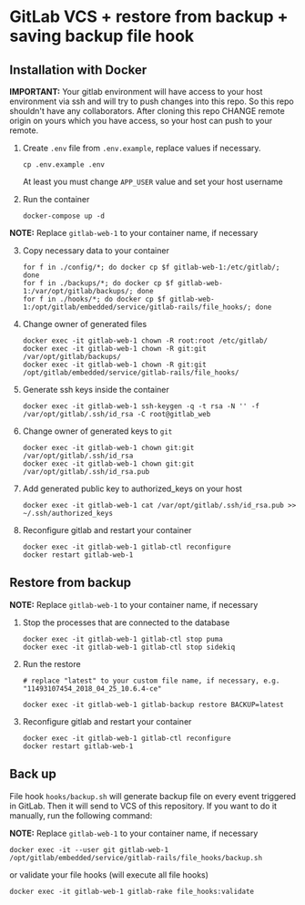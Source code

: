 # GitLab VCS + restore from backup + saving backup file hook

## Installation with Docker

**IMPORTANT:**
Your gitlab environment will have access to your host environment via ssh and will try to push changes into this repo. So this repo shouldn't have any collaborators. After cloning this repo CHANGE remote origin on yours which you have access, so your host can push to your remote.

1. Create `.env` file from `.env.example`, replace values if necessary.
   ```shell
   cp .env.example .env
   ```
   At least you must change `APP_USER` value and set your host username

2. Run the container
   ```shell
   docker-compose up -d
   ```
   
**NOTE:**
Replace `gitlab-web-1` to your container name, if necessary

3. Copy necessary data to your container
   ```shell
   for f in ./config/*; do docker cp $f gitlab-web-1:/etc/gitlab/; done
   for f in ./backups/*; do docker cp $f gitlab-web-1:/var/opt/gitlab/backups/; done
   for f in ./hooks/*; do docker cp $f gitlab-web-1:/opt/gitlab/embedded/service/gitlab-rails/file_hooks/; done
   ```
   
4. Change owner of generated files
   ```shell
   docker exec -it gitlab-web-1 chown -R root:root /etc/gitlab/
   docker exec -it gitlab-web-1 chown -R git:git /var/opt/gitlab/backups/
   docker exec -it gitlab-web-1 chown -R git:git /opt/gitlab/embedded/service/gitlab-rails/file_hooks/
   ```
   
5. Generate ssh keys inside the container
   ```shell
   docker exec -it gitlab-web-1 ssh-keygen -q -t rsa -N '' -f /var/opt/gitlab/.ssh/id_rsa -C root@gitlab_web
   ```

6. Change owner of generated keys to `git`
   ```shell
   docker exec -it gitlab-web-1 chown git:git /var/opt/gitlab/.ssh/id_rsa
   docker exec -it gitlab-web-1 chown git:git /var/opt/gitlab/.ssh/id_rsa.pub
   ```
7. Add generated public key to authorized_keys on your host
   ```shell
   docker exec -it gitlab-web-1 cat /var/opt/gitlab/.ssh/id_rsa.pub >> ~/.ssh/authorized_keys
   ```
   
8. Reconfigure gitlab and restart your container

   ```shell
   docker exec -it gitlab-web-1 gitlab-ctl reconfigure
   docker restart gitlab-web-1
   ```

## Restore from backup

**NOTE:**
Replace `gitlab-web-1` to your container name, if necessary

1. Stop the processes that are connected to the database 
   ```shell
   docker exec -it gitlab-web-1 gitlab-ctl stop puma
   docker exec -it gitlab-web-1 gitlab-ctl stop sidekiq
   ```
2. Run the restore
   ```shell
   # replace "latest" to your custom file name, if necessary, e.g. "11493107454_2018_04_25_10.6.4-ce"
   
   docker exec -it gitlab-web-1 gitlab-backup restore BACKUP=latest
   ```
3. Reconfigure gitlab and restart your container

   ```shell
   docker exec -it gitlab-web-1 gitlab-ctl reconfigure
   docker restart gitlab-web-1
   ```

## Back up

File hook `hooks/backup.sh` will generate backup file on every event triggered in GitLab. Then it will send to VCS of this repository. If you want to do it manually, run the following command:

**NOTE:**
Replace `gitlab-web-1` to your container name, if necessary
```shell
docker exec -it --user git gitlab-web-1 /opt/gitlab/embedded/service/gitlab-rails/file_hooks/backup.sh
```
or validate your file hooks (will execute all file hooks)

```shell
docker exec -it gitlab-web-1 gitlab-rake file_hooks:validate
```
